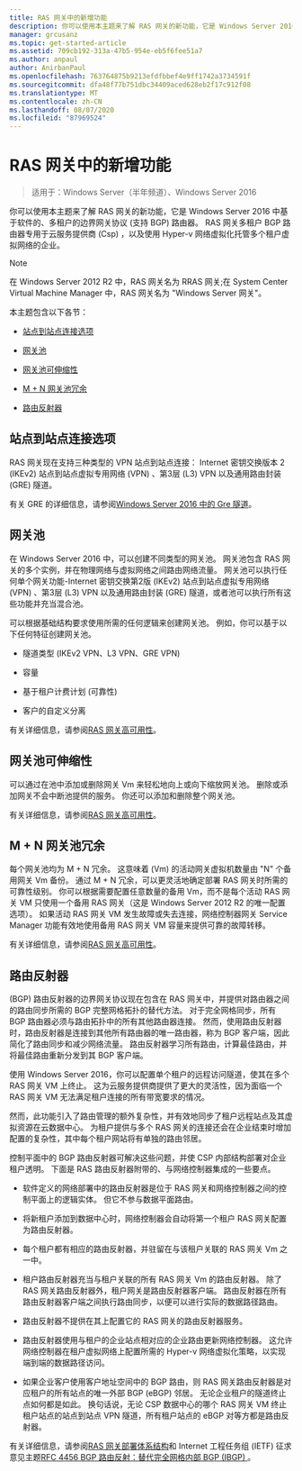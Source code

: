 ```yaml
---
title: RAS 网关中的新增功能
description: 你可以使用本主题来了解 RAS 网关的新功能，它是 Windows Server 2016 中基于软件的、多租户的边界网关协议 (支持 BGP) 路由器。
manager: grcusanz
ms.topic: get-started-article
ms.assetid: 709cb192-313a-47b5-954e-eb5f6fee51a7
ms.author: anpaul
author: AnirbanPaul
ms.openlocfilehash: 763764875b9213efdfbbef4e9ff1742a3734591f
ms.sourcegitcommit: dfa48f77b751dbc34409aced628eb2f17c912f08
ms.translationtype: MT
ms.contentlocale: zh-CN
ms.lasthandoff: 08/07/2020
ms.locfileid: "87969524"
---
```

# <a name="whats-new-in-ras-gateway"></a>RAS 网关中的新增功能

>适用于：Windows Server（半年频道）、Windows Server 2016

你可以使用本主题来了解 RAS 网关的新功能，它是 Windows Server 2016 中基于软件的、多租户的边界网关协议 (支持 BGP) 路由器。 RAS 网关多租户 BGP 路由器专用于云服务提供商 (Csp) ，以及使用 Hyper-v 网络虚拟化托管多个租户虚拟网络的企业。

> [!NOTE]
> 在 Windows Server 2012 R2 中，RAS 网关名为 RRAS 网关;在 System Center Virtual Machine Manager 中，RAS 网关名为 "Windows Server 网关"。

本主题包含以下各节：

-   [站点到站点连接选项](#bkmk_s2s)

-   [网关池](#bkmk_pools)

-   [网关池可伸缩性](#bkmk_gps)

-   [M + N 网关池冗余](#bkmk_m)

-   [路由反射器](#bkmk_rr)

## <a name="site-to-site-connectivity-options"></a><a name="bkmk_s2s"></a>站点到站点连接选项
RAS 网关现在支持三种类型的 VPN 站点到站点连接： Internet 密钥交换版本 2 (IKEv2) 站点到站点虚拟专用网络 (VPN) 、第3层 (L3) VPN 以及通用路由封装 (GRE) 隧道。

有关 GRE 的详细信息，请参阅[Windows Server 2016 中的 Gre 隧道](../../../../remote/remote-access/ras-gateway/gre-tunneling-windows-server.md)。

## <a name="gateway-pools"></a><a name="bkmk_pools"></a>网关池
在 Windows Server 2016 中，可以创建不同类型的网关池。 网关池包含 RAS 网关的多个实例，并在物理网络与虚拟网络之间路由网络流量。 网关池可以执行任何单个网关功能-Internet 密钥交换第2版 (IKEv2) 站点到站点虚拟专用网络 (VPN) 、第3层 (L3) VPN 以及通用路由封装 (GRE) 隧道，或者池可以执行所有这些功能并充当混合池。

可以根据基础结构要求使用所需的任何逻辑来创建网关池。 例如，你可以基于以下任何特征创建网关池。

-   隧道类型 (IKEv2 VPN、L3 VPN、GRE VPN) 

-   容量

-   基于租户计费计划 (可靠性) 

-   客户的自定义分离

有关详细信息，请参阅[RAS 网关高可用性](RAS-Gateway-High-Availability.md)。

## <a name="gateway-pool-scalability"></a><a name="bkmk_gps"></a>网关池可伸缩性
可以通过在池中添加或删除网关 Vm 来轻松地向上或向下缩放网关池。 删除或添加网关不会中断池提供的服务。 你还可以添加和删除整个网关池。

有关详细信息，请参阅[RAS 网关高可用性](RAS-Gateway-High-Availability.md)。

## <a name="mn-gateway-pool-redundancy"></a><a name="bkmk_m"></a>M + N 网关池冗余
每个网关池均为 M + N 冗余。 这意味着 (Vm) 的活动网关虚拟机数量由 "N" 个备用网关 Vm 备份。 通过 M + N 冗余，可以更灵活地确定部署 RAS 网关时所需的可靠性级别。 你可以根据需要配置任意数量的备用 Vm，而不是每个活动 RAS 网关 VM 只使用一个备用 RAS 网关（这是 Windows Server 2012 R2 的唯一配置选项）。 如果活动 RAS 网关 VM 发生故障或失去连接，网络控制器网关 Service Manager 功能有效地使用备用 RAS 网关 VM 容量来提供可靠的故障转移。

有关详细信息，请参阅[RAS 网关高可用性](RAS-Gateway-High-Availability.md)。

## <a name="route-reflector"></a><a name="bkmk_rr"></a>路由反射器
 (BGP) 路由反射器的边界网关协议现在包含在 RAS 网关中，并提供对路由器之间的路由同步所需的 BGP 完整网格拓扑的替代方法。 对于完全网格同步，所有 BGP 路由器必须与路由拓扑中的所有其他路由器连接。 然而，使用路由反射器时，路由反射器是连接到其他所有路由器的唯一路由器，称为 BGP 客户端，因此简化了路由同步和减少网络流量。 路由反射器学习所有路由，计算最佳路由，并将最佳路由重新分发到其 BGP 客户端。

使用 Windows Server 2016，你可以配置单个租户的远程访问隧道，使其在多个 RAS 网关 VM 上终止。 这为云服务提供商提供了更大的灵活性，因为面临一个 RAS 网关 VM 无法满足租户连接的所有带宽要求的情况。

然而，此功能引入了路由管理的额外复杂性，并有效地同步了租户远程站点及其虚拟资源在云数据中心。 为租户提供与多个 RAS 网关的连接还会在企业结束时增加配置的复杂性，其中每个租户网站将有单独的路由邻居。

控制平面中的 BGP 路由反射器可解决这些问题，并使 CSP 内部结构部署对企业租户透明。 下面是 RAS 路由反射器附带的、与网络控制器集成的一些要点。

-   软件定义的网络部署中的路由反射器是位于 RAS 网关和网络控制器之间的控制平面上的逻辑实体。 但它不参与数据平面路由。

-   将新租户添加到数据中心时，网络控制器会自动将第一个租户 RAS 网关配置为路由反射器。

-   每个租户都有相应的路由反射器，并驻留在与该租户关联的 RAS 网关 Vm 之一中。

-   租户路由反射器充当与租户关联的所有 RAS 网关 Vm 的路由反射器。 除了 RAS 网关路由反射器外，租户网关是路由反射器客户端。 路由反射器在所有路由反射器客户端之间执行路由同步，以便可以进行实际的数据路径路由。

-   路由反射器不提供在其上配置它的 RAS 网关的路由反射器服务。

-   路由反射器使用与租户的企业站点相对应的企业路由更新网络控制器。 这允许网络控制器在租户虚拟网络上配置所需的 Hyper-v 网络虚拟化策略，以实现端到端的数据路径访问。

-   如果企业客户使用客户地址空间中的 BGP 路由，则 RAS 网关路由反射器是对应租户的所有站点的唯一外部 BGP (eBGP) 邻居。 无论企业租户的隧道终止点如何都是如此。 换句话说，无论 CSP 数据中心的哪个 RAS 网关 VM 终止租户站点的站点到站点 VPN 隧道，所有租户站点的 eBGP 对等方都是路由反射器。

有关详细信息，请参阅[RAS 网关部署体系结构](RAS-Gateway-Deployment-Architecture.md)和 Internet 工程任务组 (IETF) 征求意见主题[RFC 4456 BGP 路由反射：替代完全网格内部 BGP (IBGP) ](https://tools.ietf.org/html/rfc4456)。


